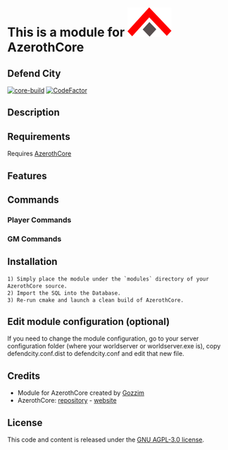 # This is a module for  ![logo](https://raw.githubusercontent.com/azerothcore/azerothcore.github.io/master/images/logo-github.png) AzerothCore

## Defend City

[![core-build](https://github.com/Gozzim/mod-defend-city/actions/workflows/core-build.yml/badge.svg)](https://github.com/Gozzim/mod-defend-city)
[![CodeFactor](https://www.codefactor.io/repository/github/gozzim/mod-defend-city)](https://www.codefactor.io/repository/github/gozzim/mod-defend-city)

## Description

## Requirements
Requires [AzerothCore](https://github.com/azerothcore/azerothcore-wotlk)

## Features

## Commands

### Player Commands



### GM Commands


## Installation

```
1) Simply place the module under the `modules` directory of your AzerothCore source. 
2) Import the SQL into the Database.
3) Re-run cmake and launch a clean build of AzerothCore.
```

## Edit module configuration (optional)

If you need to change the module configuration, go to your server configuration folder (where your worldserver or worldserver.exe is), copy defendcity.conf.dist to defendcity.conf and edit that new file.

## Credits

- Module for AzerothCore created by [Gozzim](https://github.com/Gozzim)
- AzerothCore: [repository](https://github.com/azerothcore) - [website](http://azerothcore.org/)

## License

This code and content is released under the [GNU AGPL-3.0 license](https://github.com/Gozzim/mod-defend-city/blob/master/LICENSE).
